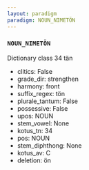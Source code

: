 ```yaml
---
layout: paradigm
paradigm: NOUN_NIMETÖN
---
```

### ` NOUN_NIMETÖN `

Dictionary class 34 tän
* clitics: False
* grade_dir: strengthen
* harmony: front
* suffix_regex: tön
* plurale_tantum: False
* possessive: False
* upos: NOUN
* stem_vowel: None
* kotus_tn: 34
* pos: NOUN
* stem_diphthong: None
* kotus_av: C
* deletion: ön
